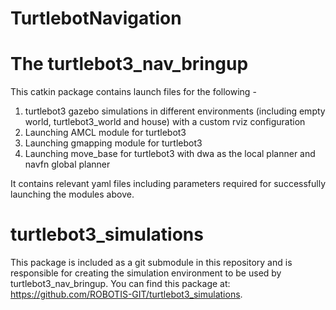 # TurtlebotNavigation
# The turtlebot3_nav_bringup
This catkin package contains launch files for the following - 

1. turtlebot3 gazebo simulations in different environments (including empty world, turtlebot3_world and house) with a custom rviz configuration
2. Launching AMCL module for turtlebot3
3. Launching gmapping module for turtlebot3
4. Launching move_base for turtlebot3 with dwa as the local planner and navfn global planner

It contains relevant yaml files including parameters required for successfully launching the modules above.

# turtlebot3_simulations
This package is included as a git submodule in this repository and is responsible for creating the simulation environment to be used by turtlebot3_nav_bringup. You can find this package at: https://github.com/ROBOTIS-GIT/turtlebot3_simulations.
